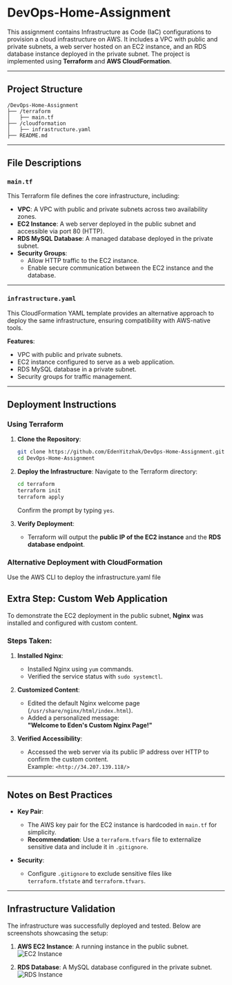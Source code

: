 # DevOps-Home-Assignment

This assignment contains Infrastructure as Code (IaC) configurations to provision a cloud infrastructure on AWS. It includes a VPC with public and private subnets, a web server hosted on an EC2 instance, and an RDS database instance deployed in the private subnet. The project is implemented using **Terraform** and **AWS CloudFormation**.

---

## Project Structure

```plaintext
/DevOps-Home-Assignment
├── /terraform
│   ├── main.tf
├── /cloudformation
│   ├── infrastructure.yaml
├── README.md
```

---

## File Descriptions

### `main.tf`

This Terraform file defines the core infrastructure, including:

- **VPC**: A VPC with public and private subnets across two availability zones.
- **EC2 Instance**: A web server deployed in the public subnet and accessible via port 80 (HTTP).
- **RDS MySQL Database**: A managed database deployed in the private subnet.
- **Security Groups**:
  - Allow HTTP traffic to the EC2 instance.
  - Enable secure communication between the EC2 instance and the database.

---

### `infrastructure.yaml`

This CloudFormation YAML template provides an alternative approach to deploy the same infrastructure, ensuring compatibility with AWS-native tools.

**Features**:
- VPC with public and private subnets.
- EC2 instance configured to serve as a web application.
- RDS MySQL database in a private subnet.
- Security groups for traffic management.

---

## Deployment Instructions

### Using Terraform

1. **Clone the Repository**:
   ```bash
   git clone https://github.com/EdenYitzhak/DevOps-Home-Assignment.git
   cd DevOps-Home-Assignment
   ```

2. **Deploy the Infrastructure**:
   Navigate to the Terraform directory:
   ```bash
   cd terraform
   terraform init
   terraform apply
   ```
   Confirm the prompt by typing `yes`.

3. **Verify Deployment**:
   - Terraform will output the **public IP of the EC2 instance** and the **RDS database endpoint**.

### Alternative Deployment with CloudFormation
Use the AWS CLI to deploy the infrastructure.yaml file


## Extra Step: Custom Web Application

To demonstrate the EC2 deployment in the public subnet, **Nginx** was installed and configured with custom content.

### Steps Taken:

1. **Installed Nginx**:
   - Installed Nginx using `yum` commands.
   - Verified the service status with `sudo systemctl`.

2. **Customized Content**:
   - Edited the default Nginx welcome page (`/usr/share/nginx/html/index.html`).
   - Added a personalized message:  
     **"Welcome to Eden's Custom Nginx Page!"**

3. **Verified Accessibility**:
   - Accessed the web server via its public IP address over HTTP to confirm the custom content.  
     Example: `<http://34.207.139.118/>`

---

## Notes on Best Practices

- **Key Pair**:
  - The AWS key pair for the EC2 instance is hardcoded in `main.tf` for simplicity.
  - **Recommendation**: Use a `terraform.tfvars` file to externalize sensitive data and include it in `.gitignore`.

- **Security**:
  - Configure `.gitignore` to exclude sensitive files like `terraform.tfstate` and `terraform.tfvars`.

---

## Infrastructure Validation

The infrastructure was successfully deployed and tested. Below are screenshots showcasing the setup:

1. **AWS EC2 Instance**:
   A running instance in the public subnet.
   ![EC2 Instance](https://github.com/user-attachments/assets/1e08a4a4-81df-4081-8ec0-4192ba72c0cf)

2. **RDS Database**:
   A MySQL database configured in the private subnet.
   ![RDS Instance](https://github.com/user-attachments/assets/69d211e4-53a4-47d3-be22-d71af86f6f8f)



